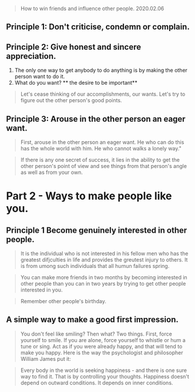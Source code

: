 >How to win friends and influence other people.
> 2020.02.06

## Principle 1: Don't criticise, condemn or complain.

## Principle 2: Give honest and sincere appreciation.
1. The only one way to get anybody to do anything is by making the other person want to do it.
2. What do you want? ** the desire to be important**
> Let's cease thinking of our accomplishments, our wants. Let's try to figure out the other person's good points.


## Principle 3: Arouse in the other person an eager want.

>First, arouse in the other person an eager want. He who can do this has the whole world with him. He who cannot walks a lonely way."


> If there is any one secret of success, it lies in the ability to get the other person's point of view and see things from that person's angle as well as from your own.



# Part 2 - Ways to make people like you.

## Principle 1 Become genuinely interested in other people.
>It is the individual who is not interested in his fellow men who has the greatest difjculties in life and provides the greutest injury to others. It is from umong such individuals that all humun failures spring.

>You can make more friends in two months by becoming interested in other people than you can in two years by trying to get other people interested in you.

> Remember other people's birthday.

## A simple way to make a good first impression.

>You don't feel like smiling? Then what? Two things. First, force yourself to smile. If you are alone, force yourself to whistle or hum a tune or sing. Act as if you were already happy, and that will tend to make you happy. Here is the way the psychologist and philosopher William James put it:

>Every body in the world is seeking happiness - and there is one sure way to find it. That is by controlling your thoughts. Happiness doesn't depend on outward conditions. It depends on inner conditions.
<!--stackedit_data:
eyJoaXN0b3J5IjpbMjI4MjQ5NzgsMTE5MjMzNTQ1MiwxNjAyMT
AzNTAwLC04NTE0Mjk4NjgsLTEwNTA2NjQ0OTMsMTQyNzU5ODg5
NiwtMTMyMTQ1NTMxOCwtMjA2Mzg0MzE2MywtMTg0Mjk2Nzg1NS
wxMjU4Njg1MDgzXX0=
-->